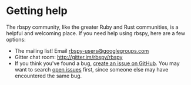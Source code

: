 # Getting help

The rbspy community, like the greater Ruby and Rust communities, is a helpful and welcoming place. If you need help using rbspy, here are a few options:

- The mailing list! Email rbspy-users@googlegroups.com
- Gitter chat room: http://gitter.im/rbspy/rbspy
- If you think you've found a bug, [create an issue on GitHub](https://github.com/rbspy/rbspy/issues/new). You may want to search [open issues](https://github.com/rbspy/rbspy/issues) first, since someone else may have encountered the same bug.
